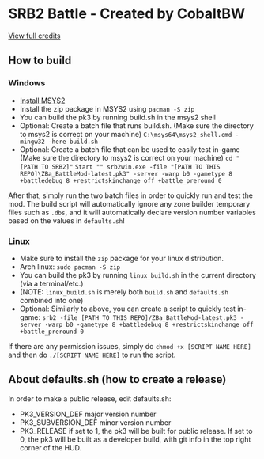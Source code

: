 # SRB2 Battle - Created by CobaltBW
[View full credits](https://gitlab.com/Krabs_Is_A_/battlemod/-/blob/master/CREDITS.md)

## How to build
### Windows
- [Install MSYS2](https://www.msys2.org/)
- Install the zip package in MSYS2 using `pacman -S zip`
- You can build the pk3 by running build.sh in the msys2 shell
- Optional: Create a batch file that runs build.sh. (Make sure the directory to msys2 is correct on your machine)
`C:\msys64\msys2_shell.cmd -mingw32 -here build.sh`
- Optional: Create a batch file that can be used to easily test in-game (Make sure the directory to msys2 is correct on your machine)
`cd "[PATH TO SRB2]"`
`Start "" srb2win.exe -file "[PATH TO THIS REPO]\ZBa_BattleMod-latest.pk3" -server -warp b0 -gametype 8 +battledebug 8 +restrictskinchange off +battle_preround 0`

After that, simply run the two batch files in order to quickly run and test the mod. The build script will automatically ignore any zone builder temporary files such as `.dbs`, and it will automatically declare version number variables based on the values in `defaults.sh`!

### Linux
- Make sure to install the `zip` package for your linux distribution.
- Arch linux: `sudo pacman -S zip`
- You can build the pk3 by running `linux_build.sh` in the current directory (via a terminal/etc.)
- (NOTE: `linux_build.sh` is merely both `build.sh` and `defaults.sh` combined into one)
- Optional: Similarly to above, you can create a script to quickly test in-game: `srb2 -file [PATH TO THIS REPO]/ZBa_BattleMod-latest.pk3 -server -warp b0 -gametype 8 +battledebug 8 +restrictskinchange off +battle_preround 0`

If there are any permission issues, simply do `chmod +x [SCRIPT NAME HERE]` and then do `./[SCRIPT NAME HERE]` to run the script.


## About defaults.sh (how to create a release)
In order to make a public release, edit defaults.sh:
- PK3_VERSION_DEF		major version number
- PK3_SUBVERSION_DEF	minor version number
- PK3_RELEASE			if set to 1, the pk3 will be built for public release. If set to 0, the pk3 will be built as a developer build, with git info in the top right corner of the HUD.
